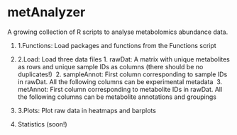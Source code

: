 # metAnalyzer
A growing collection of R scripts to analyse metabolomics abundance data. 

1. 1.Functions: Load packages and functions from the Functions script


2. 2.Load: Load three data files
          1. rawDat: A matrix with unique metabolites as rows and unique sample IDs as columns (there should be no duplicates!)&nbsp;
          2. sampleAnnot: First column corresponding to sample IDs in rawDat. All the following columns can be experimental metadata&nbsp;
          3. metAnnot: First column corresponding to metabolite IDs in rawDat. All the following columns can be metabolite annotations and groupings&nbsp;
          
3. 3.Plots: Plot raw data in heatmaps and barplots
4. Statistics (soon!)
